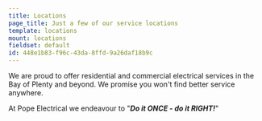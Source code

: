 ```yaml
---
title: Locations
page_title: Just a few of our service locations
template: locations
mount: locations
fieldset: default
id: 448e1b83-f96c-43da-8ffd-9a26daf18b9c
---
```

We are proud to offer residential and commercial electrical services in the Bay of Plenty and beyond. We promise you won't find better service anywhere. 

At Pope Electrical we endeavour to "**_Do it ONCE - do it RIGHT!_**"
